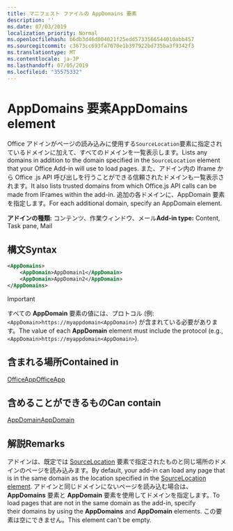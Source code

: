 ```yaml
---
title: マニフェスト ファイルの AppDomains 要素
description: ''
ms.date: 07/03/2019
localization_priority: Normal
ms.openlocfilehash: b6db3d46d004021f25edd5733566544010abb457
ms.sourcegitcommit: c3673cc693fa7070e1b397922bd735ba3f9342f3
ms.translationtype: MT
ms.contentlocale: ja-JP
ms.lasthandoff: 07/05/2019
ms.locfileid: "35575332"
---
```

# <a name="appdomains-element"></a><span data-ttu-id="e5f44-102">AppDomains 要素</span><span class="sxs-lookup"><span data-stu-id="e5f44-102">AppDomains element</span></span>

<span data-ttu-id="e5f44-103">Office アドインがページの読み込みに使用する`SourceLocation`要素に指定されているドメインに加えて、すべてのドメインを一覧表示します。</span><span class="sxs-lookup"><span data-stu-id="e5f44-103">Lists any domains in addition to the domain specified in the `SourceLocation` element that your Office Add-in will use to load pages.</span></span> <span data-ttu-id="e5f44-104">また、アドイン内の Iframe から Office .js API 呼び出しを行うことができる信頼されたドメインも一覧表示されます。</span><span class="sxs-lookup"><span data-stu-id="e5f44-104">It also lists trusted domains from which Office.js API calls can be made from IFrames within the add-in.</span></span> <span data-ttu-id="e5f44-105">追加の各ドメインに、AppDomain 要素を指定します。</span><span class="sxs-lookup"><span data-stu-id="e5f44-105">For each additional domain, specify an AppDomain element.</span></span>

 <span data-ttu-id="e5f44-106">**アドインの種類:** コンテンツ、作業ウィンドウ、メール</span><span class="sxs-lookup"><span data-stu-id="e5f44-106">**Add-in type:** Content, Task pane, Mail</span></span>

## <a name="syntax"></a><span data-ttu-id="e5f44-107">構文</span><span class="sxs-lookup"><span data-stu-id="e5f44-107">Syntax</span></span>

```XML
<AppDomains>
    <AppDomain>AppDomain1</AppDomain>
    <AppDomain>AppDomain2</AppDomain>
</AppDomains>
```

> [!IMPORTANT]
> <span data-ttu-id="e5f44-108">すべての **AppDomain** 要素の値には、プロトコル (例: `<AppDomain>https://myappdomain<AppDomain>`) が含まれている必要があります。</span><span class="sxs-lookup"><span data-stu-id="e5f44-108">The value of each **AppDomain** element must include the protocol (e.g., `<AppDomain>https://myappdomain<AppDomain>`).</span></span>

## <a name="contained-in"></a><span data-ttu-id="e5f44-109">含まれる場所</span><span class="sxs-lookup"><span data-stu-id="e5f44-109">Contained in</span></span>

[<span data-ttu-id="e5f44-110">OfficeApp</span><span class="sxs-lookup"><span data-stu-id="e5f44-110">OfficeApp</span></span>](officeapp.md)

## <a name="can-contain"></a><span data-ttu-id="e5f44-111">含めることができるもの</span><span class="sxs-lookup"><span data-stu-id="e5f44-111">Can contain</span></span>

[<span data-ttu-id="e5f44-112">AppDomain</span><span class="sxs-lookup"><span data-stu-id="e5f44-112">AppDomain</span></span>](appdomain.md)

## <a name="remarks"></a><span data-ttu-id="e5f44-113">解説</span><span class="sxs-lookup"><span data-stu-id="e5f44-113">Remarks</span></span>

<span data-ttu-id="e5f44-114">アドインは、既定では [SourceLocation](sourcelocation.md) 要素で指定されたものと同じ場所のドメインのページを読み込みます。</span><span class="sxs-lookup"><span data-stu-id="e5f44-114">By default, your add-in can load any page that is in the same domain as the location specified in the [SourceLocation element](sourcelocation.md).</span></span> <span data-ttu-id="e5f44-115">アドインと同じドメインにないページを読み込む場合は、**AppDomains** 要素と **AppDomain** 要素を使用してドメインを指定します。</span><span class="sxs-lookup"><span data-stu-id="e5f44-115">To load pages that are not in the same domain as the add-in, specify their domains by using the **AppDomains** and **AppDomain** elements.</span></span> <span data-ttu-id="e5f44-116">この要素は空にできません。</span><span class="sxs-lookup"><span data-stu-id="e5f44-116">This element can't be empty.</span></span>
